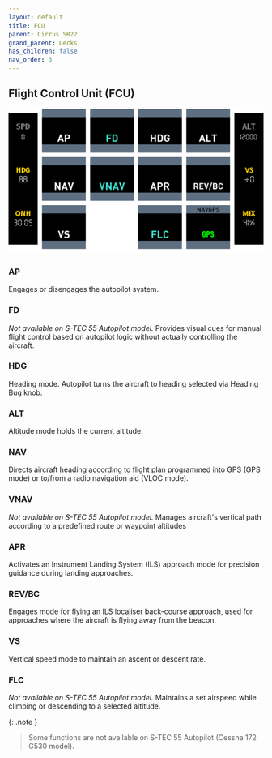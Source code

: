 ```yaml
---
layout: default
title: FCU
parent: Cirrus SR22
grand_parent: Decks
has_children: false
nav_order: 3
---
```


## Flight Control Unit (FCU)
![](../../assets/images/fcu.png)


### AP
Engages or disengages the autopilot system.

### FD
*Not available on S-TEC 55 Autopilot model.*
Provides visual cues for manual flight control based on autopilot logic without actually controlling the aircraft.

### HDG
Heading mode. Autopilot turns the aircraft to heading selected via Heading Bug knob.

### ALT
Altitude mode holds the current altitude.

### NAV
Directs aircraft heading according to flight plan programmed into GPS (GPS mode) or to/from a radio navigation aid (VLOC mode).

### VNAV
*Not available on S-TEC 55 Autopilot model.*
Manages aircraft's vertical path according to a predefined route or waypoint altitudes

### APR
Activates an Instrument Landing System (ILS) approach mode for precision guidance during landing approaches.

### REV/BC
Engages mode for flying an ILS localiser back-course approach, used for approaches where the aircraft is flying away from the beacon.

### VS
Vertical speed mode to maintain an ascent or descent rate.

### FLC
*Not available on S-TEC 55 Autopilot model.*
Maintains a set airspeed while climbing or descending to a selected altitude.


{: .note }
> Some functions are not available on S-TEC 55 Autopilot (Cessna 172 G530 model).